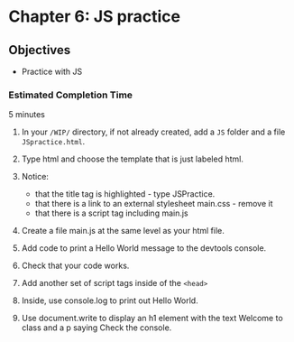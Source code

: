# Chapter 6: JS practice

## Objectives
* Practice with JS

### Estimated Completion Time 
5 minutes
 
1. In your `/WIP/` directory, if not already created, add a `JS` folder and a file `JSpractice.html`. 

1. Type html and choose the template that is just labeled html.

1. Notice:
    * that the title tag is highlighted - type JSPractice.
    * that there is a link to an external stylesheet main.css - remove it
    * that there is a script tag including main.js

1. Create a file main.js at the same level as your html file.

1. Add code to print a Hello World message to the devtools console.

1. Check that your code works. 

1. Add another set of script tags inside of the `<head>`

1. Inside, use console.log to print out Hello World.  

1. Use document.write to display an h1 element with the text Welcome to class and a p saying Check the console.

